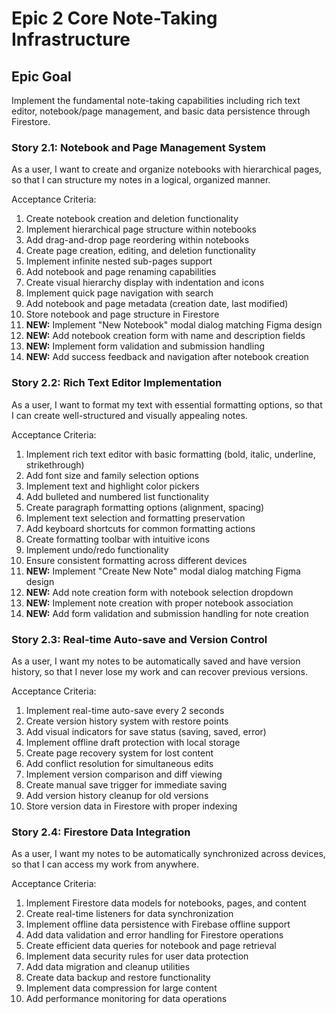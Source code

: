 # Epic 2 Core Note-Taking Infrastructure

## Epic Goal

Implement the fundamental note-taking capabilities including rich text editor, notebook/page management, and basic data persistence through Firestore.

### Story 2.1: Notebook and Page Management System

As a user,
I want to create and organize notebooks with hierarchical pages,
so that I can structure my notes in a logical, organized manner.

Acceptance Criteria:

1. Create notebook creation and deletion functionality
2. Implement hierarchical page structure within notebooks
3. Add drag-and-drop page reordering within notebooks
4. Create page creation, editing, and deletion functionality
5. Implement infinite nested sub-pages support
6. Add notebook and page renaming capabilities
7. Create visual hierarchy display with indentation and icons
8. Implement quick page navigation with search
9. Add notebook and page metadata (creation date, last modified)
10. Store notebook and page structure in Firestore
11. **NEW:** Implement "New Notebook" modal dialog matching Figma design
12. **NEW:** Add notebook creation form with name and description fields
13. **NEW:** Implement form validation and submission handling
14. **NEW:** Add success feedback and navigation after notebook creation

### Story 2.2: Rich Text Editor Implementation

As a user,
I want to format my text with essential formatting options,
so that I can create well-structured and visually appealing notes.

Acceptance Criteria:

1. Implement rich text editor with basic formatting (bold, italic, underline, strikethrough)
2. Add font size and family selection options
3. Implement text and highlight color pickers
4. Add bulleted and numbered list functionality
5. Create paragraph formatting options (alignment, spacing)
6. Implement text selection and formatting preservation
7. Add keyboard shortcuts for common formatting actions
8. Create formatting toolbar with intuitive icons
9. Implement undo/redo functionality
10. Ensure consistent formatting across different devices
11. **NEW:** Implement "Create New Note" modal dialog matching Figma design
12. **NEW:** Add note creation form with notebook selection dropdown
13. **NEW:** Implement note creation with proper notebook association
14. **NEW:** Add form validation and submission handling for note creation

### Story 2.3: Real-time Auto-save and Version Control

As a user,
I want my notes to be automatically saved and have version history,
so that I never lose my work and can recover previous versions.

Acceptance Criteria:

1. Implement real-time auto-save every 2 seconds
2. Create version history system with restore points
3. Add visual indicators for save status (saving, saved, error)
4. Implement offline draft protection with local storage
5. Create page recovery system for lost content
6. Add conflict resolution for simultaneous edits
7. Implement version comparison and diff viewing
8. Create manual save trigger for immediate saving
9. Add version history cleanup for old versions
10. Store version data in Firestore with proper indexing

### Story 2.4: Firestore Data Integration

As a user,
I want my notes to be automatically synchronized across devices,
so that I can access my work from anywhere.

Acceptance Criteria:

1. Implement Firestore data models for notebooks, pages, and content
2. Create real-time listeners for data synchronization
3. Implement offline data persistence with Firebase offline support
4. Add data validation and error handling for Firestore operations
5. Create efficient data queries for notebook and page retrieval
6. Implement data security rules for user data protection
7. Add data migration and cleanup utilities
8. Create data backup and restore functionality
9. Implement data compression for large content
10. Add performance monitoring for data operations
